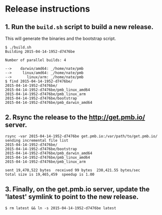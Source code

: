 # Release instructions

## 1. Run the `build.sh` script to build a new release.

This will generate the binaries and the bootstrap script.

```
$ ./build.sh 
Building 2015-04-14-1952-d7476be

Number of parallel builds: 4

-->    darwin/amd64: _/home/nate/pmb
-->     linux/amd64: _/home/nate/pmb
-->       linux/arm: _/home/nate/pmb
$ find 2015-04-14-1952-d7476be/
2015-04-14-1952-d7476be/
2015-04-14-1952-d7476be/pmb_linux_amd64
2015-04-14-1952-d7476be/pmb_linux_arm
2015-04-14-1952-d7476be/bootstrap
2015-04-14-1952-d7476be/pmb_darwin_amd64
```

## 2. Rsync the release to the <http://get.pmb.io/> server.

```
rsync -var 2015-04-14-1952-d7476be get.pmb.io:/var/path/to/get.pmb.io/
sending incremental file list
2015-04-14-1952-d7476be/
2015-04-14-1952-d7476be/bootstrap
2015-04-14-1952-d7476be/pmb_darwin_amd64
2015-04-14-1952-d7476be/pmb_linux_amd64
2015-04-14-1952-d7476be/pmb_linux_arm

sent 19,470,522 bytes  received 99 bytes  230,421.55 bytes/sec
total size is 19,465,459  speedup is 1.00

```

## 3. Finally, on the get.pmb.io server, update the 'latest' symlink to point to the new release.

```
$ rm latest && ln -s 2015-04-14-1952-d7476be latest
```
